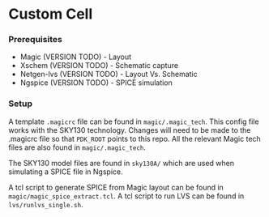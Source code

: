 # Custom Cell

### Prerequisites

* Magic (VERSION TODO) - Layout
* Xschem (VERSION TODO) - Schematic capture
* Netgen-lvs (VERSION TODO) - Layout Vs. Schematic
* Ngspice (VERSION TODO) - SPICE simulation

### Setup
A template `.magicrc` file can be found in `magic/.magic_tech`. This
config file works with the SKY130 technology. Changes will need to be made to
the .magicrc file so that `PDK_ROOT` points to this repo. All the
relevant Magic tech files are also found in `magic/.magic_tech`.

The SKY130 model files are found in `sky130A/` which are used when
simulating a SPICE file in Ngspice.

A tcl script to generate SPICE from Magic layout can be found in
`magic/magic_spice_extract.tcl`. A tcl script to run LVS can be
found in `lvs/runlvs_single.sh`.

